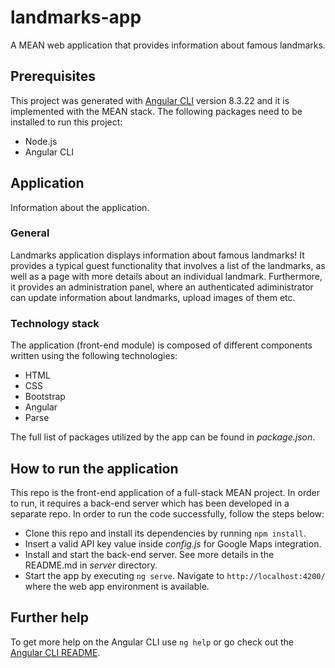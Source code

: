 # landmarks-app

A MEAN web application that provides information about famous landmarks.

## Prerequisites

This project was generated with [Angular CLI](https://github.com/angular/angular-cli) version 8.3.22 and it is implemented with the MEAN stack. The following packages need to be installed to run this project:

- Node.js
- Angular CLI

## Application

Information about the application.

### General

Landmarks application displays information about famous landmarks! It provides a typical guest functionality that involves a list of the landmarks, as well as a page with more details about an individual landmark. Furthermore, it provides an administration panel, where an authenticated adiministrator can update information about landmarks, upload images of them etc.

### Technology stack

The application (front-end module) is composed of different components written using the following technologies:

- HTML
- CSS
- Bootstrap
- Angular
- Parse

The full list of packages utilized by the app can be found in *package.json*.

## How to run the application

This repo is the front-end application of a full-stack MEAN project. In order to run, it requires a back-end server which has been developed in a separate repo. In order to run the code successfully, follow the steps below:

- Clone this repo and install its dependencies by running `npm install`.
- Insert a valid API key value inside *config.js* for Google Maps integration.
- Install and start the back-end server. See more details in the README.md in *server* directory.
- Start the app by executing `ng serve`. Navigate to `http://localhost:4200/` where the web app environment is available.

## Further help

To get more help on the Angular CLI use `ng help` or go check out the [Angular CLI README](https://github.com/angular/angular-cli/blob/master/README.md).
